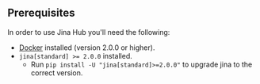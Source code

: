 ## Prerequisites
In order to use Jina Hub you'll need the following:
- [Docker](https://docs.docker.com/get-docker) installed (version 2.0.0 or higher).
- `jina[standard] >= 2.0.0` installed.
    - Run `pip install -U "jina[standard]>=2.0.0"` to upgrade jina to the correct version.
